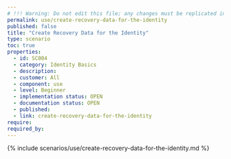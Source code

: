 ```yaml
---
# !!! Warning: Do not edit this file; any changes must be replicated in Excel !!!
permalink: use/create-recovery-data-for-the-identity
published: false
title: "Create Recovery Data for the Identity"
type: scenario
toc: true
properties:
  - id: SC004
  - category: Identity Basics
  - description:
  - customer: All
  - component: use
  - level: Beginner
  - implementation status: OPEN
  - documentation status: OPEN
  - published:
  - link: create-recovery-data-for-the-identity
require:
required_by:
---
```


{% include scenarios/use/create-recovery-data-for-the-identity.md %}
